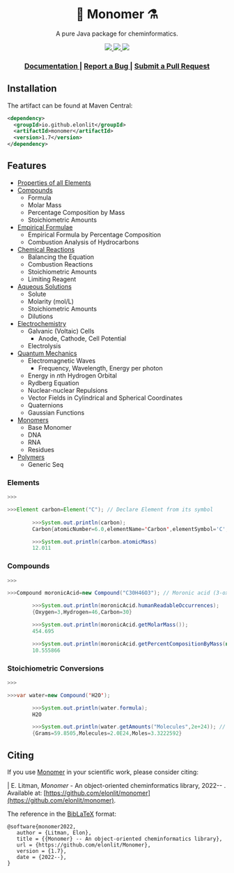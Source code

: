 <h1 align="center">🧪 Monomer ⚗️</h1>

<p align="center">
A pure Java package for cheminformatics.
</p>

<div align="center">
  <!-- License -->
  <a href="https://github.com/elonlit/Monomer/LICENSE.txt">
    <img src="https://img.shields.io/github/license/mashape/apistatus.svg?maxAge=2592000" />
  </a>
  <a href="https://javadoc.io/doc/io.github.elonlit/monomer">
    <img src="https://javadoc.io/badge2/io.github.elonlit/monomer/javadoc.svg" />
  </a>
  <a href="https://search.maven.org/artifact/io.github.elonlit/monomer/1.7/jar">
    <img src="https://img.shields.io/maven-central/v/io.github.elonlit/monomer" />
  </a>
</div>

<div align="center">
  <h3>
    <a href="https://javadoc.io/doc/io.github.elonlit/monomer/">
      Documentation
    </a>
    <span> | </span>
    <a href="https://github.com/elonlit/monomer/issues">
      Report a Bug
    </a>
    <span> | </span>
    <a href="https://github.com/elonlit/monomer/pulls">
      Submit a Pull Request
</a>
  </h3>
</div>

## Installation

The artifact can be found at Maven Central:

```xml
<dependency>
  <groupId>io.github.elonlit</groupId>
  <artifactId>monomer</artifactId>
  <version>1.7</version>
</dependency>
```

## Features

- [Properties of all Elements](https://javadoc.io/doc/io.github.elonlit/monomer/latest/io/github/monomer/Chem/Core/Element.html)
- [Compounds](https://javadoc.io/doc/io.github.elonlit/monomer/latest/io/github/monomer/Chem/Core/Compound.html)
    * Formula
    * Molar Mass
    * Percentage Composition by Mass
    * Stoichiometric Amounts
- [Empirical Formulae](https://javadoc.io/doc/io.github.elonlit/monomer/latest/io/github/monomer/Chem/Core/EmpiricalFormulaUtil.html)
    * Empirical Formula by Percentage Composition
    * Combustion Analysis of Hydrocarbons
- [Chemical Reactions](https://javadoc.io/doc/io.github.elonlit/monomer/latest/io/github/monomer/Chem/Reactions/package-summary.html)
    * Balancing the Equation
    * Combustion Reactions
    * Stoichiometric Amounts
    * Limiting Reagent
- [Aqueous Solutions](https://javadoc.io/doc/io.github.elonlit/monomer/latest/io/github/monomer/Chem/Solutions/package-summary.html)
    * Solute
    * Molarity (mol/L)
    * Stoichiometric Amounts
    * Dilutions
- [Electrochemistry](https://javadoc.io/doc/io.github.elonlit/monomer/latest/io/github/monomer/Chem/Electrochemistry/package-summary.html)
    * Galvanic (Voltaic) Cells
        * Anode, Cathode, Cell Potential
    * Electrolysis
- [Quantum Mechanics](https://javadoc.io/doc/io.github.elonlit/monomer/latest/io/github/monomer/Chem/QuantumMechanics/package-summary.html)
    * Electromagnetic Waves
        * Frequency, Wavelength, Energy per photon
    * Energy in *n*th Hydrogen Orbital
    * Rydberg Equation
    * Nuclear-nuclear Repulsions
    * Vector Fields in Cylindrical and Spherical Coordinates
    * Quaternions
    * Gaussian Functions
- [Monomers](https://javadoc.io/doc/io.github.elonlit/monomer/latest/io/github/monomer/Monomers/package-summary.html)
    * Base Monomer
    * DNA
    * RNA
    * Residues
- [Polymers](https://javadoc.io/doc/io.github.elonlit/monomer/latest/io/github/monomer/Polymers/package-summary.html)
    * Generic Seq

### Elements

```java
>>>

>>>Element carbon=Element("C"); // Declare Element from its symbol
        
        >>>System.out.println(carbon);
        Carbon{atomicNumber=6.0,elementName='Carbon',elementSymbol='C',atomicMass=12.011,neutrons=6.0,protons=6.0,electrons=6.0,period=2.0,group=14.0,phase='solid',radioactive=false,natural=true,metal=false,nonmetal=true,metalloid=false,type='Nonmetal',atomicRadius='0.91',electronegativity='2.55',firstIonization='11.2603',density=2.27,meltingPoint=3948.15,boilingPoint=4300.0,isotopes=7.0,discoverer='Prehistoric',specificHeat=0.709,shells=2.0,valence=4.0,config='[He] 2s2 2p2',massNumber=12.0}

        >>>System.out.println(carbon.atomicMass)
        12.011
```

### Compounds

```java
>>>

>>>Compound moronicAcid=new Compound("C30H46O3"); // Moronic acid (3-oxoolean-18-en-28-oic acid) is a natural triterpene

        >>>System.out.println(moronicAcid.humanReadableOccurrences);
        {Oxygen=3,Hydrogen=46,Carbon=30}

        >>>System.out.println(moronicAcid.getMolarMass());
        454.695

        >>>System.out.println(moronicAcid.getPercentCompositionByMass(new Element("O"))); // Get percentage composition by mass of a constituent element of choice
        10.555866
```

### Stoichiometric Conversions

```java
>>>

>>>var water=new Compound('H2O');

        >>>System.out.println(water.formula);
        H2O

        >>>System.out.println(water.getAmounts("Molecules",2e+24)); // Accepted inputs: grams, moles, and molecules
        {Grams=59.8505,Molecules=2.0E24,Moles=3.3222592}
```

## Citing

If you use [Monomer]() in your scientific work, please consider citing:

|     E. Litman, *Monomer* - An object-oriented cheminformatics library, 2022\-- . Available at:
[https://github.com/elonlit/monomer](https://github.com/elonlit/monomer).

The reference in the [BibLaTeX](https://www.ctan.org/pkg/biblatex?lang=en) format:

```{.sourceCode .latex}
@software{monomer2022,
   author = {Litman, Elon},
   title = {{Monomer} -- An object-oriented cheminformatics library},
   url = {https://github.com/elonlit/Monomer},
   version = {1.7},
   date = {2022--},
}
```
